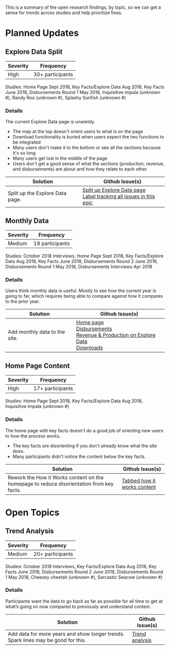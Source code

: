 This is a summary of the open research findings, by topic, so we can get a sense for trends across studies and help prioritize fixes.
# Planned Updates
## Explore Data Split
| Severity | Frequency |
| - | - |
| High | 30+ participants |

Studies: Home Page Sept 2018, Key Facts/Explore Data Aug 2018, Key Facts June 2018, Disbursements Round 1 May 2018, Inquisitive impala (unknown #), Randy Roo (unknown #), Splashy Sunfish (unknown #)

### Details

The current Explore Data page is unwieldy.  
- The map at the top doesn't orient users to what is on the page
- Download functionality is buried when users expect the two functions to be integrated
- Many users don't make it to the bottom or see all the sections because it's so long
- Many users get lost in the middle of the page
- Users don't get a good sense of what the sections (production, revenue, and disbursements) are about and how they relate to each other
 
 | Solution | Github Issue(s) |
 | - | - |
 | Split up the Explore Data page. | [Split up Explore Data page](https://github.com/ONRR/doi-extractives-data/issues/3197) <br> [Label tracking all issues in this epic](https://github.com/ONRR/doi-extractives-data/labels/Explore%20Data%20Split)|
 
 ## Monthly Data
 | Severity | Frequency |
| - | - |
| Medium | 18 participants |

Studies: October 2018 Interviews, Home Page Sept 2018, Key Facts/Explore Data Aug 2018, Key Facts June 2018, Disbursements Round 2 June 2018, Disbursements Round 1 May 2018, Disbursements Interviews Apr 2018

### Details

Users think monthly data is useful. Mostly to see how the current year is going to far, which requires being able to compare against how it compares to the prior year.
 
 | Solution | Github Issue(s) |
 | - | - |
 | Add monthly data to the site. | [Home page](https://github.com/ONRR/doi-extractives-data/issues/3293) <br> [Disbursements](https://github.com/ONRR/doi-extractives-data/issues/2890) <br> [Revenue & Production on Explore Data](https://github.com/ONRR/doi-extractives-data/issues/3221) <br> [Downloads](https://github.com/ONRR/doi-extractives-data/issues/3257)|
 ## Home Page Content
 | Severity | Frequency |
| - | - |
| High | 17+ participants |

Studies: Home Page Sept 2018, Key Facts/Explore Data Aug 2018, Inquisitive impala (unknown #)

### Details
The home page with key facts doesn't do a good job of orienting new users to how the process works.
- The key facts are disorienting if you don't already know what the site does.
- Many participants didn't notice the content below the key facts.
 
 | Solution | Github Issue(s) |
 | - | - |
 | Rework the How it Works content on the homepage to reduce disorientation from key facts. | [Tabbed how it works content](https://github.com/ONRR/doi-extractives-data/issues/3287)|
 # Open Topics
 ## Trend Analysis
 | Severity | Frequency |
| - | - |
| Medium | 20+ participants |

Studies: October 2018 Interviews, Key Facts/Explore Data Aug 2018, Key Facts June 2018, Disbursements Round 2 June 2018, Disbursements Round 1 May 2018, Cheesey cheetah (unknown #), Sarcastic Seacow (unknown #)

### Details

Participants want the data to go back as far as possible for all time to get at what’s going on now compared to previously and understand context.

 
 | Solution | Github Issue(s) |
 | - | - |
 | Add data for more years and show longer trends.  Spark lines may be good for this. | [Trend analysis](https://github.com/ONRR/doi-extractives-data/issues/2581) |
